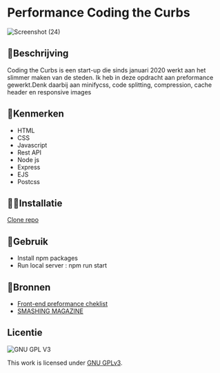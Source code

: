 # Performance Coding the Curbs



![Screenshot (24)](https://user-images.githubusercontent.com/90189815/168912962-8195661c-1f80-4913-9828-c9b98cd79825.png)


## 🤖Beschrijving
Coding the Curbs is een start-up die sinds januari 2020  werkt aan het slimmer maken van de steden. Ik heb in deze opdracht aan preformance gewerkt.Denk daarbij aan  minifycss, code splitting, compression, cache header en responsive images

## 🧭Kenmerken
* HTML
* CSS
* Javascript
* Rest API
* Node js
* Express
* EJS
* Postcss

## 🧑‍💻Installatie
[Clone repo](https://github.com/Yasser-Slaymen/performance-matters-coding-the-curbs.git)
## 🎢Gebruik
* Install npm packages
* Run local server : npm run start

## 🧭Bronnen
* [Front-end preformance cheklist](https://www.smashingmagazine.com/2021/01/front-end-performance-2021-free-pdf-checklist/)
* [SMASHING MAGAZINE](https://www.smashingmagazine.com/2015/08/understanding-critical-css/)
## Licentie

![GNU GPL V3](https://www.gnu.org/graphics/gplv3-127x51.png)

This work is licensed under [GNU GPLv3](./LICENSE).
